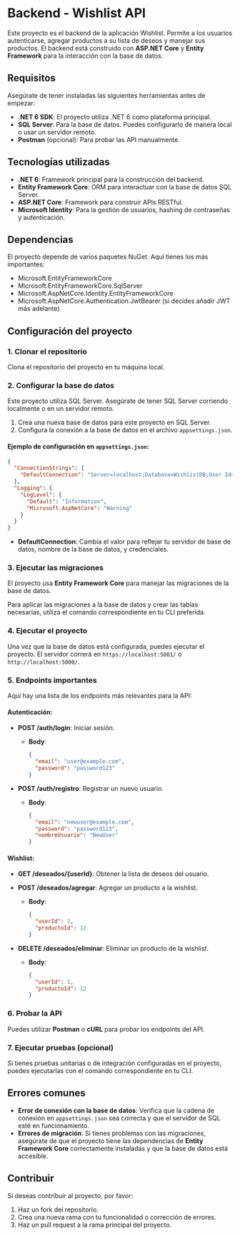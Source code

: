 
# Backend - Wishlist API

Este proyecto es el backend de la aplicación Wishlist. Permite a los usuarios autenticarse, agregar productos a su lista de deseos y manejar sus productos. El backend está construido con **ASP.NET Core** y **Entity Framework** para la interacción con la base de datos.

## Requisitos

Asegúrate de tener instaladas las siguientes herramientas antes de empezar:

- **.NET 6 SDK**: El proyecto utiliza .NET 6 como plataforma principal.
- **SQL Server**: Para la base de datos. Puedes configurarlo de manera local o usar un servidor remoto.
- **Postman** (opcional): Para probar las API manualmente.

## Tecnologías utilizadas

- **.NET 6**: Framework principal para la construcción del backend.
- **Entity Framework Core**: ORM para interactuar con la base de datos SQL Server.
- **ASP.NET Core**: Framework para construir APIs RESTful.
- **Microsoft Identity**: Para la gestión de usuarios, hashing de contraseñas y autenticación.

## Dependencias

El proyecto depende de varios paquetes NuGet. Aquí tienes los más importantes:

- Microsoft.EntityFrameworkCore
- Microsoft.EntityFrameworkCore.SqlServer
- Microsoft.AspNetCore.Identity.EntityFrameworkCore
- Microsoft.AspNetCore.Authentication.JwtBearer (si decides añadir JWT más adelante)

## Configuración del proyecto

### 1. Clonar el repositorio

Clona el repositorio del proyecto en tu máquina local.

### 2. Configurar la base de datos

Este proyecto utiliza SQL Server. Asegúrate de tener SQL Server corriendo localmente o en un servidor remoto.

1. Crea una nueva base de datos para este proyecto en SQL Server.
2. Configura la conexión a la base de datos en el archivo `appsettings.json`.

#### Ejemplo de configuración en `appsettings.json`:

```json
{
  "ConnectionStrings": {
    "DefaultConnection": "Server=localhost;Database=WishlistDB;User Id=sa;Password=your_password;"
  },
  "Logging": {
    "LogLevel": {
      "Default": "Information",
      "Microsoft.AspNetCore": "Warning"
    }
  }
}
```

- **DefaultConnection**: Cambia el valor para reflejar tu servidor de base de datos, nombre de la base de datos, y credenciales.

### 3. Ejecutar las migraciones

El proyecto usa **Entity Framework Core** para manejar las migraciones de la base de datos.

Para aplicar las migraciones a la base de datos y crear las tablas necesarias, utiliza el comando correspondiente en tu CLI preferida.

### 4. Ejecutar el proyecto

Una vez que la base de datos está configurada, puedes ejecutar el proyecto. El servidor correrá en `https://localhost:5001/` o `http://localhost:5000/`.

### 5. Endpoints importantes

Aquí hay una lista de los endpoints más relevantes para la API:

#### Autenticación:

- **POST /auth/login**: Iniciar sesión.
  - **Body**: 
    ```json
    {
      "email": "user@example.com",
      "password": "password123"
    }
    ```

- **POST /auth/registro**: Registrar un nuevo usuario.
  - **Body**: 
    ```json
    {
      "email": "newuser@example.com",
      "password": "password123",
      "nombreUsuario": "NewUser"
    }
    ```

#### Wishlist:

- **GET /deseados/{userId}**: Obtener la lista de deseos del usuario.
- **POST /deseados/agregar**: Agregar un producto a la wishlist.
  - **Body**:
    ```json
    {
      "userId": 1,
      "productoId": 12
    }
    ```

- **DELETE /deseados/eliminar**: Eliminar un producto de la wishlist.
  - **Body**:
    ```json
    {
      "userId": 1,
      "productoId": 12
    }
    ```

### 6. Probar la API

Puedes utilizar **Postman** o **cURL** para probar los endpoints del API.

### 7. Ejecutar pruebas (opcional)

Si tienes pruebas unitarias o de integración configuradas en el proyecto, puedes ejecutarlas con el comando correspondiente en tu CLI.

## Errores comunes

- **Error de conexión con la base de datos**: Verifica que la cadena de conexión en `appsettings.json` sea correcta y que el servidor de SQL esté en funcionamiento.
- **Errores de migración**: Si tienes problemas con las migraciones, asegúrate de que el proyecto tiene las dependencias de **Entity Framework Core** correctamente instaladas y que la base de datos está accesible.

## Contribuir

Si deseas contribuir al proyecto, por favor:

1. Haz un fork del repositorio.
2. Crea una nueva rama con tu funcionalidad o corrección de errores.
3. Haz un pull request a la rama principal del proyecto.
